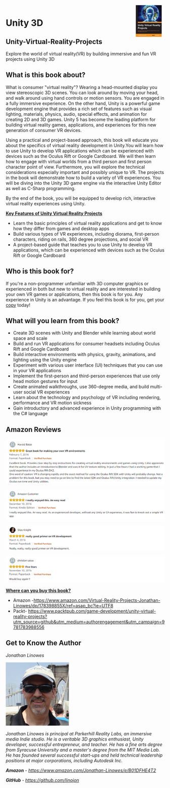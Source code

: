 <img align="right" width="20%" height="20%" src="images/image_00_001.png" />

# Unity 3D

## Unity-Virtual-Reality-Projects
Explore the world of virtual reality(VR) by building immersive and fun VR projects using Unity 3D

## What is this book about?
<p>What is consumer "virtual reality"? Wearing a head-mounted display you view stereoscopic 3D scenes. You can look around by moving your head, and walk around using hand controls or motion sensors. You are engaged in a fully immersive experience. On the other hand, Unity is a powerful game development engine that provides a rich set of features such as visual lighting, materials, physics, audio, special effects, and animation for creating 2D and 3D games. Unity 5 has become the leading platform for building virtual reality games, applications, and experiences for this new generation of consumer VR devices.</p> 
<p>Using a practical and project-based approach, this book will educate you about the specifics of virtual reality development in Unity.You will learn how to use Unity to develop VR applications which can be experienced with devices such as the Oculus Rift or Google Cardboard. We will then learn how to engage with virtual worlds from a third person and first person character point of view. Furthermore, you will explore the technical considerations especially important and possibly unique to VR. The projects in the book will demonstrate how to build a variety of VR experiences. You will be diving into the Unity 3D game engine via the interactive Unity Editor as well as C-Sharp programming.</p> 
<p>By the end of the book, you will be equipped to develop rich, interactive virtual reality experiences using Unity.</p> 
<p><b ><u >Key Features of Unity Virtual Reality Projects</u></b></p> 
<ul><li>Learn the basic principles of virtual reality applications and get to know how they differ from games and desktop apps</li> 
<li>Build various types of VR experiences, including diorama, first-person characters, riding on rails, 360 degree projections, and social VR</li> 
<li>A project-based guide that teaches you to use Unity to develop VR applications, which can be experienced with devices such as the Oculus Rift or Google Cardboard</li> 
</ul>

## Who is this book for?
<p><span >If you're a non-programmer unfamiliar with 3D computer graphics or experienced in both but new to virtual reality and are interested in building your own VR games or applications, then this book is for you. Any experience in Unity is an advantage. If you feel this book is for you, get your <a href="https://www.amazon.com/Virtual-Reality-Projects-Jonathan-Linowes/dp/178398855X/ref=asap_bc?ie=UTF8">copy</a> today!</span></p> 

## What will you learn from this book?
<ul><li>Create 3D scenes with Unity and Blender while learning about world space and scale</li> 
<li>Build and run VR applications for consumer headsets including Oculus Rift and Google Cardboard</li> 
<li>Build interactive environments with physics, gravity, animations, and lighting using the Unity engine</li> 
<li>Experiment with various user interface (UI) techniques that you can use in your VR applications</li> 
<li>Implement the first-person and third-person experiences that use only head motion gestures for input</li> 
<li>Create animated walkthroughs, use 360-degree media, and build multi-user social VR experiences</li> 
<li>Learn about the technology and psychology of VR including rendering, performance and VR motion sickness</li> 
<li>Gain introductory and advanced experience in Unity programming with the C# language</li> 
</ul>

## Amazon Reviews
<p><img src="images/image_00_002.png" /></p> 
<p><img src="images/image_00_003.png" /></p> 
<p><img src="images/image_00_004.png" /></p> 
<p><img src="images/image_00_005.png" /></p> 
<p><b ><u >Where can you buy this book?</u></b></p> 
<ul><li><span >Amazon -<a href="https://www.amazon.com/Virtual-Reality-Projects-Jonathan-Linowes/dp/178398855X/ref=asap_bc?ie=UTF8">https://www.amazon.com/Virtual-Reality-Projects-Jonathan-Linowes/dp/178398855X/ref=asap_bc?ie=UTF8</a></span></li> 
<li><span >Packt- <a href="https://www.packtpub.com/game-development/unity-virtual-reality-projects?utm_source=github&amp;utm_medium=authorengagement&amp;utm_campaign=9781783988556">https://www.packtpub.com/game-development/unity-virtual-reality-projects?utm_source=github&amp;utm_medium=authorengagement&amp;utm_campaign=9781783988556</a> </span></li> 
</ul>

## Get to Know the Author
<p><i>Jonathan Linowes</i></p> 
<p><img src="images/image_00_006.png" /></p> 
<p><i >Jonathan Linowes is principal at Parkerhill Reality Labs, an immersive media Indie studio. He is a veritable 3D graphics enthusiast, Unity developer, successful entrepreneur, and teacher. He has a fine arts degree from Syracuse University and a master's degree from the MIT Media Lab. He has founded several successful start-ups and held technical leadership positions at major corporations, including Autodesk Inc.</i></p> 
<p><b ><i >Amazon</i></b><i > - </i><span ><a href="https://www.amazon.com/Jonathan-Linowes/e/B01DFHE4T2"><i >https://www.amazon.com/Jonathan-Linowes/e/B01DFHE4T2</i></a></span></p> 
<p><b ><i >GitHub</i></b><i > - </i><span ><a href="https://github.com/linojon"><i >https://github.com/linojon</i></a></span></p> 
</div> </div></root>
